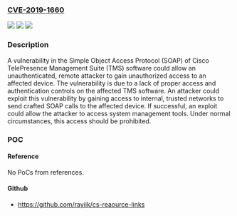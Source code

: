 ### [CVE-2019-1660](https://cve.mitre.org/cgi-bin/cvename.cgi?name=CVE-2019-1660)
![](https://img.shields.io/static/v1?label=Product&message=Cisco%20TelePresence%20Management%20Suite%20(TMS)%20&color=blue)
![](https://img.shields.io/static/v1?label=Version&message=n%2Fa&color=blue)
![](https://img.shields.io/static/v1?label=Vulnerability&message=CWE-284&color=brighgreen)

### Description

A vulnerability in the Simple Object Access Protocol (SOAP) of Cisco TelePresence Management Suite (TMS) software could allow an unauthenticated, remote attacker to gain unauthorized access to an affected device. The vulnerability is due to a lack of proper access and authentication controls on the affected TMS software. An attacker could exploit this vulnerability by gaining access to internal, trusted networks to send crafted SOAP calls to the affected device. If successful, an exploit could allow the attacker to access system management tools. Under normal circumstances, this access should be prohibited.

### POC

#### Reference
No PoCs from references.

#### Github
- https://github.com/rayiik/cs-reaource-links

